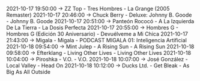 2021-10-17 19:50:00 -> ZZ Top - Tres Hombres - La Grange (2005 Remaster)
2021-10-17 20:46:00 -> Chuck Berry - Deluxe: Johnny B. Goode - Johnny B. Goode
2021-10-17 20:51:00 -> Panteón Rococó - A La Izquierda De La Tierra - La Dosis Perfecta
2021-10-17 20:55:00 -> Hombres G - Hombres G (Edición 30 Aniversario) - Devuélveme a Mi Chica
2021-10-17 21:43:00 -> Migala - Migala - PODCAST MIGALA 01: Inteligencia Artificial
2021-10-18 09:54:00 -> Mint Julep - A Rising Sun - A Rising Sun
2021-10-18 09:58:00 -> Efterklang - Living Other Lives - Living Other Lives
2021-10-18 10:04:00 -> Piroshka - V.O. - V.O.
2021-10-18 10:07:00 -> José González - Local Valley - Head On
2021-10-18 10:12:00 -> Ducks Ltd. - Get Bleak - As Big As All Outside
